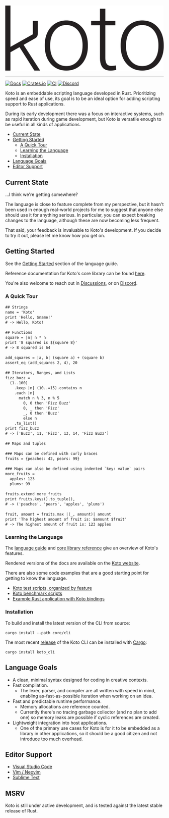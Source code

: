 [![Koto](assets/koto.svg)][koto]

---

[![Docs](https://img.shields.io/docsrs/koto)][docs]
[![Crates.io](https://img.shields.io/crates/v/koto.svg)][crates]
[![CI](https://github.com/koto-lang/koto/workflows/CI/badge.svg)][ci]
[![Discord](https://img.shields.io/discord/894599423970136167?logo=discord)][discord]

Koto is an embeddable scripting language developed in Rust. 
Prioritizing speed and ease of use, its goal is to be an ideal option for 
adding scripting support to Rust applications.

During its early development there was a focus on interactive systems, 
such as rapid iteration during game development,
but Koto is versatile enough to be useful in all kinds of applications.

- [Current State](#current-state)
- [Getting Started](#getting-started)
  - [A Quick Tour](#a-quick-tour)
  - [Learning the Language](#learning-the-language)
  - [Installation](#installation)
- [Language Goals](#language-goals)
- [Editor Support](#editor-support)

## Current State

...I think we're getting somewhere?

The language is close to feature complete from my perspective, 
but it hasn't been used in enough real-world projects for me to suggest that 
anyone else should use it for anything serious. 
In particular, you can expect breaking changes to the language, 
although these are now becoming less frequent. 

That said, your feedback is invaluable to Koto's development. 
If you decide to try it out, please let me know how you get on.

## Getting Started

See the [Getting Started][getting-started] section of the language guide.

Reference documentation for Koto's core library can be found [here][core-lib].

You're also welcome to reach out in [Discussions][discussions],
or on [Discord][discord].

### A Quick Tour

```coffee,skip_check
## Strings
name = 'Koto'
print 'Hello, $name!'
# -> Hello, Koto!

## Functions
square = |n| n * n
print '8 squared is ${square 8}'
# -> 8 squared is 64

add_squares = |a, b| (square a) + (square b)
assert_eq (add_squares 2, 4), 20

## Iterators, Ranges, and Lists
fizz_buzz = 
  (1..100)
    .keep |n| (10..=15).contains n
    .each |n|
      match n % 3, n % 5
        0, 0 then 'Fizz Buzz'
        0, _ then 'Fizz'
        _, 0 then 'Buzz'
        else n
    .to_list()
print fizz_buzz
# -> ['Buzz', 11, 'Fizz', 13, 14, 'Fizz Buzz']

## Maps and tuples

### Maps can be defined with curly braces
fruits = {peaches: 42, pears: 99}

### Maps can also be defined using indented `key: value` pairs
more_fruits = 
  apples: 123
  plums: 99

fruits.extend more_fruits
print fruits.keys().to_tuple(),
# -> ('peaches', 'pears', 'apples', 'plums')

fruit, amount = fruits.max |(_, amount)| amount
print 'The highest amount of fruit is: $amount $fruit'
# -> The highest amount of fruit is: 123 apples
```

### Learning the Language

The [language guide](docs/language/_index.md) and [core library
reference](docs/core_lib) give an overview of Koto's features. 

Rendered versions of the docs are available on the [Koto website](koto-docs).

There are also some code examples that are a good starting point for getting to 
know the language.

- [Koto test scripts, organized by feature](./koto/tests/)
- [Koto benchmark scripts](./koto/benches/)
- [Example Rust application with Koto bindings](./examples/poetry/)

### Installation

To build and install the latest version of the CLI from source:

```
cargo install --path core/cli
```

The most recent [release](cli-crate) of the Koto CLI can be installed with
[Cargo](https://rustup.rs):

```
cargo install koto_cli
```

## Language Goals

- A clean, minimal syntax designed for coding in creative contexts.
- Fast compilation.
  - The lexer, parser, and compiler are all written with speed in mind,
    enabling as-fast-as-possible iteration when working on an idea.
- Fast and predictable runtime performance.
  - Memory allocations are reference counted.
  - Currently there's no tracing garbage collector (and no plan to add one)
    so memory leaks are possible if cyclic references are created.
- Lightweight integration into host applications.
  - One of the primary use cases for Koto is for it to be embedded as a library
    in other applications, so it should be a good citizen and not introduce too
    much overhead.

## Editor Support

- [Visual Studio Code](https://github.com/koto-lang/koto-vscode)
- [Vim / Neovim](https://github.com/koto-lang/koto.vim)
- [Sublime Text](https://github.com/koto-lang/koto-sublime)

## MSRV

Koto is still under active development, and is tested against the latest stable
release of Rust.

[ci]: https://github.com/koto-lang/koto/actions
[cli-crate]: https://crates.io/crates/koto_cli
[core-lib]: https://koto.dev/docs/next/core
[crates]: https://crates.io/crates/koto
[discord]: https://discord.gg/JeV8RuK4CT
[discussions]: https://github.com/koto-lang/koto/discussions
[docs]: https://docs.rs/koto
[getting-started]: https://koto.dev/docs/next/language/#getting-started
[koto]: https://koto.dev
[koto-docs]: https://koto.dev/docs/next
[repl]: https://en.wikipedia.org/wiki/Read–eval–print_loop
[tags]: https://github.com/koto-lang/koto/tags
